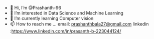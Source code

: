 - 👋 Hi, I’m @Prashanth-96
- 👀 I’m interested in Data Science and Machine Learning
- 🌱 I’m currently learning Computer vision
- 📫 How to reach me ...
     email: prashanthbala27@gmail.com
     linkedin :https://www.linkedin.com/in/prasanth-b-223044124/

<!---
Prashanth-96/Prashanth-96 is a ✨ special ✨ repository because its `README.md` (this file) appears on your GitHub profile.
You can click the Preview link to take a look at your changes.
--->
